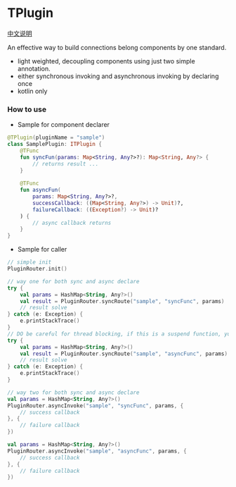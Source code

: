 # TPlugin

[中文说明](./README_CN.md)

An effective way to build connections belong components by one standard.

- light weighted, decoupling components using just two simple annotation.
- either synchronous invoking and asynchronous invoking by declaring once
- kotlin only

### How to use

- Sample for component declarer
```kotlin
@TPlugin(pluginName = "sample")
class SamplePlugin: ITPlugin {
    @TFunc
    fun syncFun(params: Map<String, Any?>?): Map<String, Any?> {
        // returns result ...
    }
    
    @TFunc
    fun asyncFun(
        params: Map<String, Any?>?,
        successCallback: ((Map<String, Any?>) -> Unit)?,
        failureCallback: ((Exception?) -> Unit)?
    ) {
        // async callback returns
    }
}
```

- Sample for caller
```kotlin
// simple init
PluginRouter.init()
```

```kotlin
// way one for both sync and async declare
try {
    val params = HashMap<String, Any?>()
    val result = PluginRouter.syncRoute("sample", "syncFunc", params)
    // result solve
} catch (e: Exception) {
    e.printStackTrace()
}
// DO be careful for thread blocking, if this is a suspend function, you can use this in coroutine/flow 
try {
    val params = HashMap<String, Any?>()
    val result = PluginRouter.syncRoute("sample", "asyncFunc", params)
    // result solve
} catch (e: Exception) {
    e.printStackTrace()
}

// way two for both sync and async declare
val params = HashMap<String, Any?>()
PluginRouter.asyncInvoke("sample", "syncFunc", params, {
    // success callback                                                   
}, {
    // failure callback
})

val params = HashMap<String, Any?>()
PluginRouter.asyncInvoke("sample", "asyncFunc", params, {
    // success callback                                                   
}, {
    // failure callback
})

```
